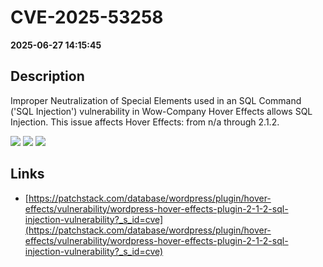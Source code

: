 # CVE-2025-53258

**2025-06-27 14:15:45**

## Description
Improper Neutralization of Special Elements used in an SQL Command ('SQL Injection') vulnerability in Wow-Company Hover Effects allows SQL Injection. This issue affects Hover Effects: from n/a through 2.1.2.

![](https://img.shields.io/static/v1?label=Score&message=7.6&color=red)
![](https://img.shields.io/static/v1?label=Severity&message=HIGH&color=red)
![](https://img.shields.io/static/v1?label=CWE&message=SQL&color=green)

## Links
- [https://patchstack.com/database/wordpress/plugin/hover-effects/vulnerability/wordpress-hover-effects-plugin-2-1-2-sql-injection-vulnerability?_s_id=cve](https://patchstack.com/database/wordpress/plugin/hover-effects/vulnerability/wordpress-hover-effects-plugin-2-1-2-sql-injection-vulnerability?_s_id=cve)
